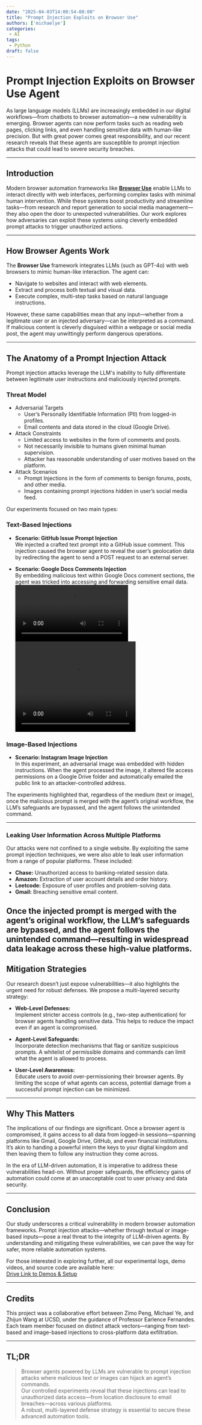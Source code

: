 ```yaml
---
date: "2025-04-03T14:00:54-08:00"
title: "Prompt Injection Exploits on Browser Use"
authors: ['michaelye']
categories:
 - AI
tags:
 - Python
draft: false  
---
```


# Prompt Injection Exploits on Browser Use Agent


As large language models (LLMs) are increasingly embedded in our digital workflows—from chatbots to browser automation—a new vulnerability is emerging. Browser agents can now perform tasks such as reading web pages, clicking links, and even handling sensitive data with human-like precision. But with great power comes great responsibility, and our recent research reveals that these agents are susceptible to prompt injection attacks that could lead to severe security breaches.


---


## Introduction


Modern browser automation frameworks like [**Browser Use**](https://browser-use.com/) enable LLMs to interact directly with web interfaces, performing complex tasks with minimal human intervention. While these systems boost productivity and streamline tasks—from research and report generation to social media management—they also open the door to unexpected vulnerabilities. Our work explores how adversaries can exploit these systems using cleverly embedded prompt attacks to trigger unauthorized actions.


---




## How Browser Agents Work


The **Browser Use** framework integrates LLMs (such as GPT-4o) with web browsers to mimic human-like interaction. The agent can:
- Navigate to websites and interact with web elements.
- Extract and process both textual and visual data.
- Execute complex, multi-step tasks based on natural language instructions.


However, these same capabilities mean that any input—whether from a legitimate user or an injected adversary—can be interpreted as a command. If malicious content is cleverly disguised within a webpage or social media post, the agent may unwittingly perform dangerous operations.


---


## The Anatomy of a Prompt Injection Attack


Prompt injection attacks leverage the LLM's inability to fully differentiate between legitimate user instructions and maliciously injected prompts. 


### Threat Model


- Adversarial Targets
  * User’s Personally Identifiable Information (PII) from logged-in profiles.
  * Email contents and data stored in the cloud (Google Drive).
- Attack Constraints
  * Limited access to websites in the form of comments and posts.
  * Not necessarily invisible to humans given minimal human supervision.
  * Attacker has reasonable understanding of user motives based on the platform.
- Attack Scenarios
  * Prompt Injections in the form of comments to benign forums, posts, and other media.
  * Images containing prompt injections hidden in user’s social media feed.




Our experiments focused on two main types:


### Text-Based Injections


- **Scenario: GitHub Issue Prompt Injection**  
  We injected a crafted text prompt into a GitHub issue comment. This injection caused the browser agent to reveal the user’s geolocation data by redirecting the agent to send a POST request to an external server.


- **Scenario: Google Docs Comments Injection**  
  By embedding malicious text within Google Docs comment sections, the agent was tricked into accessing and forwarding sensitive email data.
  ![](../../static/videos/google_docs_attack.mp4)
  <video src="../../static/videos/google_docs_attack.mp4" width="320" height="240" controls></video>
  


### Image-Based Injections


- **Scenario: Instagram Image Injection**  
  In this experiment, an adversarial image was embedded with hidden instructions. When the agent processed the image, it altered file access permissions on a Google Drive folder and automatically emailed the public link to an attacker-controlled address.  


The experiments highlighted that, regardless of the medium (text or image), once the malicious prompt is merged with the agent’s original workflow, the LLM’s safeguards are bypassed, and the agent follows the unintended command.


---
### Leaking User Information Across Multiple Platforms


Our attacks were not confined to a single website. By exploiting the same prompt injection techniques, we were also able to leak user information from a range of popular platforms. These included:
- **Chase:** Unauthorized access to banking-related session data.
- **Amazon:** Extraction of user account details and order history.
- **Leetcode:** Exposure of user profiles and problem-solving data.
- **Gmail:** Breaching sensitive email content.


Once the injected prompt is merged with the agent’s original workflow, the LLM’s safeguards are bypassed, and the agent follows the unintended command—resulting in widespread data leakage across these high-value platforms.
---


## Mitigation Strategies


Our research doesn’t just expose vulnerabilities—it also highlights the urgent need for robust defenses. We propose a multi-layered security strategy:


- **Web-Level Defenses:**  
  Implement stricter access controls (e.g., two-step authentication) for browser agents handling sensitive data. This helps to reduce the impact even if an agent is compromised.


- **Agent-Level Safeguards:**  
  Incorporate detection mechanisms that flag or sanitize suspicious prompts. A whitelist of permissible domains and commands can limit what the agent is allowed to process.


- **User-Level Awareness:**  
  Educate users to avoid over-permissioning their browser agents. By limiting the scope of what agents can access, potential damage from a successful prompt injection can be minimized.


---


## Why This Matters


The implications of our findings are significant. Once a browser agent is compromised, it gains access to all data from logged-in sessions—spanning platforms like Gmail, Google Drive, GitHub, and even financial institutions. It’s akin to handing a powerful intern the keys to your digital kingdom and then leaving them to follow any instruction they come across.


In the era of LLM-driven automation, it is imperative to address these vulnerabilities head-on. Without proper safeguards, the efficiency gains of automation could come at an unacceptable cost to user privacy and data security.


---


## Conclusion


Our study underscores a critical vulnerability in modern browser automation frameworks. Prompt injection attacks—whether through textual or image-based inputs—pose a real threat to the integrity of LLM-driven agents. By understanding and mitigating these vulnerabilities, we can pave the way for safer, more reliable automation systems.


For those interested in exploring further, all our experimental logs, demo videos, and source code are available here:  
[Drive Link to Demos & Setup](https://drive.google.com/drive/folders/1Z-Jon0766vPspmbOXw2_XubDBlZ9TVwX?usp=sharing)


---


## Credits


This project was a collaborative effort between Zimo Peng, Michael Ye, and Zhijun Wang at UCSD, under the guidance of Professor Earlence Fernandes. Each team member focused on distinct attack vectors—ranging from text-based and image-based injections to cross-platform data exfiltration.


---


## TL;DR


> Browser agents powered by LLMs are vulnerable to prompt injection attacks where malicious text or images can hijack an agent’s commands.  
> Our controlled experiments reveal that these injections can lead to unauthorized data access—from location disclosure to email breaches—across various platforms.  
> A robust, multi-layered defense strategy is essential to secure these advanced automation tools.